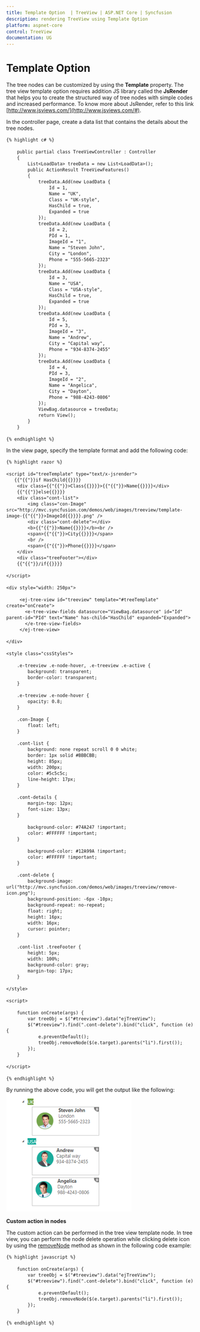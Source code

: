```yaml
---
title: Template Option  | TreeView | ASP.NET Core | Syncfusion
description: rendering TreeView using Template Option
platform: aspnet-core
control: TreeView
documentation: UG
---
```


# Template Option

The tree nodes can be customized by using the **Template** property. The tree view template option requires addition JS library called the **JsRender** that helps you to create the structured way of tree nodes with simple codes and increased performance. To know more about JsRender, refer to this link [http://www.jsviews.com/](http://www.jsviews.com/#).

In the controller page, create a data list that contains the details about the tree nodes.
    
    {% highlight c# %}
    
        public partial class TreeViewController : Controller
        {
            List<LoadData> treeData = new List<LoadData>();
            public ActionResult TreeViewFeatures()
            {
                treeData.Add(new LoadData { 
                    Id = 1,
                    Name = "UK",
                    Class = "UK-style",
                    HasChild = true,
                    Expanded = true
                });
                treeData.Add(new LoadData { 
                    Id = 2,
                    PId = 1,
                    ImageId = "1",
                    Name = "Steven John",
                    City = "London",
                    Phone = "555-5665-2323"
                });
                treeData.Add(new LoadData { 
                    Id = 3,
                    Name = "USA",
                    Class = "USA-style",
                    HasChild = true,
                    Expanded = true
                });
                treeData.Add(new LoadData { 
                    Id = 5,
                    PId = 3,
                    ImageId = "3",
                    Name = "Andrew",
                    City = "Capital way", 
                    Phone = "934-8374-2455"
                });
                treeData.Add(new LoadData {
                    Id = 4,
                    PId = 3,
                    ImageId = "2",
                    Name = "Angelica",
                    City = "Dayton",
                    Phone = "988-4243-0806"
                });
                ViewBag.datasource = treeData;
                return View();
            }
        }
        
    {% endhighlight %}       
    
In the view page, specify the template format and add the following code:
    
    {% highlight razor %}
    
    <script id="treeTemplate" type="text/x-jsrender">
       {{"{{"}}if HasChild{{}}}}
        <div class={{"{{"}}>Class{{}}}}>{{"{{"}}>Name{{}}}}</div>
        {{"{{"}}else{{}}}}
        <div class="cont-list">
            <img class="con-Image" src="http://mvc.syncfusion.com/demos/web/images/treeview/template-image-{{"{{"}}>ImageId{{}}}}.png" />
            <div class="cont-delete"></div>
            <b>{{"{{"}}>Name{{}}}}</b><br />
            <span>{{"{{"}}>City{{}}}}</span>
            <br />
            <span>{{"{{"}}>Phone{{}}}}</span>
        </div>
        <div class="treeFooter"></div>
        {{"{{"}}/if{{}}}}
    
    </script>
    
    <div style="width: 250px">

         <ej-tree-view id="treeview" template="#treeTemplate" create="onCreate">
		   <e-tree-view-fields datasource="ViewBag.datasource" id="Id" parent-id="PId" text="Name" has-child="HasChild" expanded="Expanded">
		   </e-tree-view-fields>
		 </ej-tree-view>

    </div>

    <style class="cssStyles">

        .e-treeview .e-node-hover, .e-treeview .e-active {
            background: transparent;
            border-color: transparent;
        }
    
        .e-treeview .e-node-hover {
            opacity: 0.8;
        }
    
        .con-Image {
            float: left;
        }
    
        .cont-list {
            background: none repeat scroll 0 0 white;
            border: 1px solid #BBBCBB;
            height: 85px;
            width: 200px;
            color: #5c5c5c;
            line-height: 17px;
        }
    
        .cont-details {
            margin-top: 12px;
            font-size: 13px;
        }
    
            background-color: #74A247 !important;
            color: #FFFFFF !important;
        }
    
            background-color: #12A99A !important;
            color: #FFFFFF !important;
        }
    
        .cont-delete {
            background-image: url("http://mvc.syncfusion.com/demos/web/images/treeview/remove-icon.png");
            background-position: -6px -10px;
            background-repeat: no-repeat;
            float: right;
            height: 16px;
            width: 16px;
            cursor: pointer;
        }
    
        .cont-list .treeFooter {
            height: 5px;
            width: 100%;
            background-color: gray;
            margin-top: 17px;
        }

    </style>

    <script>

        function onCreate(args) {
            var treeObj = $("#treeview").data("ejTreeView");
            $("#treeview").find(".cont-delete").bind("click", function (e) {
                e.preventDefault();
                treeObj.removeNode($(e.target).parents("li").first());
            });
        }

    </script>
    
    {% endhighlight %}

By running the above code, you will get the output like the following:
![](Template_images/template.png)

**Custom action in nodes**

The custom action can be performed in the tree view template node. In tree view, you can perform the node delete operation while clicking delete icon by using the [removeNode](http://help.syncfusion.com/js/api/ejtreeview#methods:removenode) method as shown in the following code example:
       
    {% highlight javascript %}
        
        function onCreate(args) {
            var treeObj = $("#treeview").data("ejTreeView");
            $("#treeview").find(".cont-delete").bind("click", function (e) {
                e.preventDefault();
                treeObj.removeNode($(e.target).parents("li").first());
            });
        }
        
    {% endhighlight %}